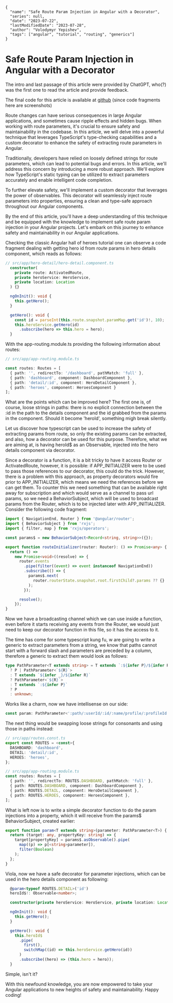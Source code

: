 ```ic-metadata
{
  "name": "Safe Route Param Injection in Angular with a Decorator",
  "series": null,
  "date": "2023-07-22",
  "lastModifiedDate": "2023-07-28",
  "author": "Volodymyr Yepishev",
  "tags": ["angular", "tutorial", "routing", "generics"]
}
```

# Safe Route Param Injection in Angular with a Decorator

The intro and last passage of this article were provided by ChatGPT, who(?) was the first one to read the article and provide feedback.

The final code for this article is available at [github](https://github.com/bwca/fork_hall-of-heroes) (since code fragments here are screenshots)

Route changes can have serious consequences in large Angular applications, and sometimes cause ripple effects and hidden bugs. When working with route parameters, it's crucial to ensure safety and maintainability in the codebase. In this article, we will delve into a powerful technique that leverages TypeScript's type-checking capabilities and a custom decorator to enhance the safety of extracting route parameters in Angular.

Traditionally, developers have relied on loosely defined strings for route parameters, which can lead to potential bugs and errors. In this article, we'll address this concern by introducing a more robust approach. We'll explore how TypeScript's static typing can be utilized to extract parameters accurately and enable intelligent code completion.

To further elevate safety, we'll implement a custom decorator that leverages the power of observables. This decorator will seamlessly inject route parameters into properties, ensuring a clean and type-safe approach throughout our Angular components.

By the end of this article, you'll have a deep understanding of this technique and be equipped with the knowledge to implement safe route param injection in your Angular projects. Let's embark on this journey to enhance safety and maintainability in our Angular applications.

Checking the classic Angular hall of heroes tutorial one can observe a code fragment dealing with getting hero id from route params in hero details component, which reads as follows:

```typescript
// src/app/hero-detail/hero-detail.component.ts
  constructor(
    private route: ActivatedRoute,
    private heroService: HeroService,
    private location: Location
  ) {}

  ngOnInit(): void {
    this.getHero();
  }

  getHero(): void {
    const id = parseInt(this.route.snapshot.paramMap.get('id')!, 10);
    this.heroService.getHero(id)
      .subscribe(hero => this.hero = hero);
  }

```

With the app-routing.module.ts providing the following information about routes:

```typescript
// src/app/app-routing.module.ts

const routes: Routes = [
  { path: '', redirectTo: '/dashboard', pathMatch: 'full' },
  { path: 'dashboard', component: DashboardComponent },
  { path: 'detail/:id', component: HeroDetailComponent },
  { path: 'heroes', component: HeroesComponent }
];
```

What are the points which can be improved here? The first one is, of course, loose strings in paths: there is no explicit connection between the :id in the path to the details component and the id grabbed from the params in the component. Should it become 'heroId', something migh break silently.

Let us discover how typescript can be used to increase the safety of extracting params from route, so only the existing params can be extracted, and also, how a decorator can be used for this purpose. Therefore, what we are aiming at, is having heroId$ as an Observable, injected into the hero details component via decorator.

Since a decorator is a function, it is a bit tricky to have it access Router or ActivatedRoute, however, it is possible: if APP_INITIALIZER were to be used to pass those references to our decorator, this could do the trick. However, there is a problem with this approach, as property decorators would fire prior to APP_INITIALIZER, which means we need the references before we can get them. To counter this we need something that can be available right away for subscription and which would serve as a channel to pass url params, so we need a BehaviorSubject, which will be used to broadcast params from the Router, which is to be injected later with APP_INITIALIZER. Consider the following code fragment:

```typescript
import { NavigationEnd, Router } from '@angular/router';
import { BehaviorSubject } from 'rxjs';
import { filter, map } from 'rxjs/operators';

const params$ = new BehaviorSubject<Record<string, string>>({});

export function routeInitializer(router: Router): () => Promise<any> {
  return () =>
    new Promise<void>((resolve) => {
      router.events
        .pipe(filter((event) => event instanceof NavigationEnd))
        .subscribe(() => {
          params$.next(
            router.routerState.snapshot.root.firstChild?.params ?? {}
          );
        });

      resolve();
    });
}
```

Now we have a broadcasting channel which we can use inside a function, even before it starts receiving any events from the Router, we would just need to keep our decorator function in this file, so it has the access to it.

The time has come for some typescript kung fu, w are going to write a generic to extract parameters from a string, we know that paths cannot start with a forward slash and parameters are preceded by a column, therefore a generic to extract them would look as follows:

```typescript
type PathParameter<T extends string> = T extends `:${infer P}/${infer R}`
  ? P | PathParameter<`${R}`>
  : T extends `${infer _}/${infer R}`
  ? PathParameter<`${R}`>
  : T extends `:${infer P}`
  ? P
  : unknown;
```
Works like a charm, now we have intellisense on our side:

```typescript
const param: PathParameter<':path/:userId/:id/:name/profile/:profileId'> = 'id';
```

The next thing would be swapping loose strings for consonants and using those in paths instead:

```typescript
// src/app/routes.const.ts
export const ROUTES = <const>{
  DASHBOARD: 'dashboard',
  DETAIL: 'detail/:id',
  HEROES: 'heroes',
};

// src/app/app-routing.module.ts
const routes: Routes = [
  { path: '', redirectTo: ROUTES.DASHBOARD, pathMatch: 'full' },
  { path: ROUTES.DASHBOARD, component: DashboardComponent },
  { path: ROUTES.DETAIL, component: HeroDetailComponent },
  { path: ROUTES.HEROES, component: HeroesComponent },
];

```

What is left now is to write a simple decorator function to do the param injections into a property, which it will receive from the params$ BehaviorSubject, created earlier:

```typescript
export function param<T extends string>(parameter: PathParameter<T>) {
  return (target: any, propertyKey: string) => {
    target[propertyKey] = params$.asObservable().pipe(
      map((p) => p[<string>parameter]),
      filter(Boolean)
    );
  };
}
```

Viola, now we have a safe decorator for parameter injections, which can be used in the hero details component as following:

```typescript
  @param<typeof ROUTES.DETAIL>('id')
  heroId$!: Observable<number>;

  constructor(private heroService: HeroService, private location: Location) {}

  ngOnInit(): void {
    this.getHero();
  }

  getHero(): void {
    this.heroId$
      .pipe(
        first(),
        switchMap((id) => this.heroService.getHero(id))
      )
      .subscribe((hero) => (this.hero = hero));
  }
```

Simple, isn't it?

With this newfound knowledge, you are now empowered to take your Angular applications to new heights of safety and maintainability. Happy coding!
